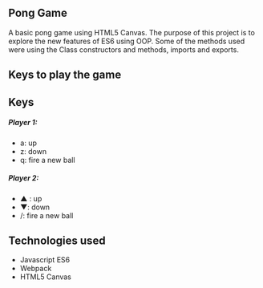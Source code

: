 ## Pong Game

A basic pong game using HTML5 Canvas. The purpose of this project is to explore the new features of ES6 using OOP. Some of the methods used were using the Class constructors and methods, imports and exports.

## Keys to play the game

## Keys
##### Player 1:
* a: up
* z: down
* q: fire a new ball

##### Player 2:
* ▲ : up
* ▼: down
* /: fire a new ball

## Technologies used
- Javascript ES6
- Webpack
- HTML5 Canvas

